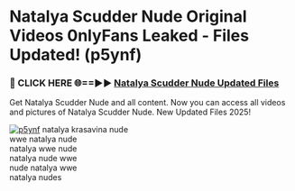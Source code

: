 # Natalya Scudder Nude Original Videos 0nlyFans Leaked - Files Updated! (p5ynf)

<h3>🔴 CLICK HERE 🌐==►► <a href="https://tinyurl.com/4mcuefdz" rel="nofollow">Natalya Scudder Nude Updated Files</a></h3>

Get Natalya Scudder Nude and all content. Now you can access all videos and pictures of Natalya Scudder Nude. New Updated Files 2025!

[![p5ynf](https://i.imgur.com/StAQSOY.gif)](https://tinyurl.com/4mcuefdz)
natalya krasavina nude<br>
wwe natalya nude<br>
natalya wwe nude<br>
natalya nude wwe<br>
nude natalya wwe<br>
natalya nudes